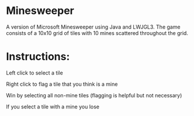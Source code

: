 # Minesweeper
A version of Microsoft Minesweeper using Java and LWJGL3.
The game consists of a 10x10 grid of tiles with 10 mines scattered throughout the grid. 

# Instructions:
  Left click to select a tile
  
  Right click to flag a tile that you think is a mine
  
  Win by selecting all non-mine tiles (flagging is helpful but not necessary)
  
  If you select a tile with a mine you lose

